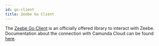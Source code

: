 ```yaml
---
id: go-client
title: Zeebe Go Client
---
```


The [Zeebe Go Client](https://docs.zeebe.io/clients/go-client)  is an officially offered library to interact with Zeebe. Documentation about the connection with Camunda Cloud can be found [here](https://docs.zeebe.io/clients/go-client).
